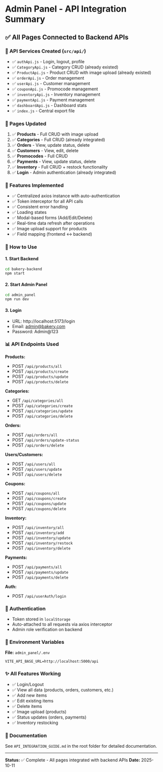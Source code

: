 # Admin Panel - API Integration Summary

## ✅ All Pages Connected to Backend APIs

### 📁 API Services Created (`src/api/`)
- ✅ `authApi.js` - Login, logout, profile
- ✅ `CategoryApi.js` - Category CRUD (already existed)
- ✅ `ProductApi.js` - Product CRUD with image upload (already existed)
- ✅ `orderApi.js` - Order management
- ✅ `userApi.js` - Customer management
- ✅ `couponApi.js` - Promocode management
- ✅ `inventoryApi.js` - Inventory management
- ✅ `paymentApi.js` - Payment management
- ✅ `dashboardApi.js` - Dashboard stats
- ✅ `index.js` - Central export file

### 📄 Pages Updated
1. ✅ **Products** - Full CRUD with image upload
2. ✅ **Categories** - Full CRUD (already integrated)
3. ✅ **Orders** - View, update status, delete
4. ✅ **Customers** - View, edit, delete
5. ✅ **Promocodes** - Full CRUD
6. ✅ **Payments** - View, update status, delete
7. ✅ **Inventory** - Full CRUD + restock functionality
8. ✅ **Login** - Admin authentication (already integrated)

### 🔧 Features Implemented
- ✅ Centralized axios instance with auto-authentication
- ✅ Token interceptor for all API calls
- ✅ Consistent error handling
- ✅ Loading states
- ✅ Modal-based forms (Add/Edit/Delete)
- ✅ Real-time data refresh after operations
- ✅ Image upload support for products
- ✅ Field mapping (frontend ↔ backend)

### 🚀 How to Use

#### 1. Start Backend
```bash
cd bakery-backend
npm start
```

#### 2. Start Admin Panel
```bash
cd admin_panel
npm run dev
```

#### 3. Login
- URL: http://localhost:5173/login
- Email: admin@bakery.com
- Password: Admin@123

### 📊 API Endpoints Used

**Products:**
- POST `/api/products/all`
- POST `/api/products/create`
- POST `/api/products/update`
- POST `/api/products/delete`

**Categories:**
- GET `/api/categories/all`
- POST `/api/categories/create`
- POST `/api/categories/update`
- POST `/api/categories/delete`

**Orders:**
- POST `/api/orders/all`
- POST `/api/orders/update-status`
- POST `/api/orders/delete`

**Users/Customers:**
- POST `/api/users/all`
- POST `/api/users/update`
- POST `/api/users/delete`

**Coupons:**
- POST `/api/coupons/all`
- POST `/api/coupons/create`
- POST `/api/coupons/update`
- POST `/api/coupons/delete`

**Inventory:**
- POST `/api/inventory/all`
- POST `/api/inventory/add`
- POST `/api/inventory/update`
- POST `/api/inventory/restock`
- POST `/api/inventory/delete`

**Payments:**
- POST `/api/payments/all`
- POST `/api/payments/update`
- POST `/api/payments/delete`

**Auth:**
- POST `/api/userAuth/login`

### 🔐 Authentication
- Token stored in `localStorage`
- Auto-attached to all requests via axios interceptor
- Admin role verification on backend

### 📝 Environment Variables
**File:** `admin_panel/.env`
```
VITE_API_BASE_URL=http://localhost:5000/api
```

### ✨ All Features Working
- ✅ Login/Logout
- ✅ View all data (products, orders, customers, etc.)
- ✅ Add new items
- ✅ Edit existing items
- ✅ Delete items
- ✅ Image upload (products)
- ✅ Status updates (orders, payments)
- ✅ Inventory restocking

### 📖 Documentation
See `API_INTEGRATION_GUIDE.md` in the root folder for detailed documentation.

---

**Status:** ✅ Complete - All pages integrated with backend APIs
**Date:** 2025-10-11
